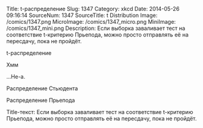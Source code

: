 Title: t-распределение 
Slug: 1347 
Category: xkcd 
Date: 2014-05-26 09:16:14 
SourceNum: 1347 
SourceTitle: t Distribution 
Image: /comics/1347.png 
MicroImage: /comics/1347_micro.png 
MiniImage: /comics/1347_mini.png 
Description: Если выборка заваливает тест на соответствие t-критерию Прьепода, можно просто отправлять её на пересдачу, пока не пройдёт. 

t-распределение

Хмм

…Не-а.

Распределение Стьюдента

Распределение Прьепода

Title-текст: Если выборка заваливает тест на соответствие t-критерию Прьепода, можно просто отправлять её на пересдачу, пока не пройдёт.
